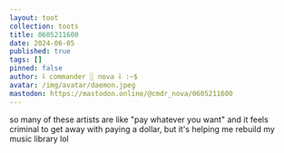 ```yaml
---
layout: toot
collection: toots
title: 0605211600
date: 2024-06-05
published: true
tags: []
pinned: false
author: ⸸ commander ░ nova ⸸ :~$
avatar: /img/avatar/daemon.jpeg
mastodon: https://mastodon.online/@cmdr_nova/0605211600
---
```


so many of these artists are like "pay whatever you want" and it feels criminal to get away with paying a dollar, but it's helping me rebuild my music library lol
